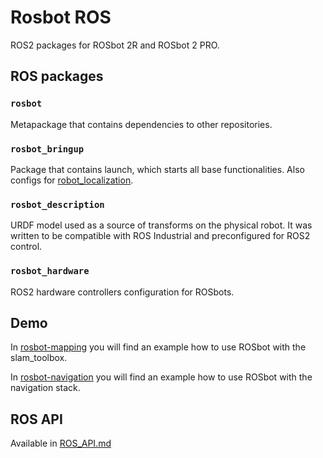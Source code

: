 # Rosbot ROS
ROS2 packages for ROSbot 2R and ROSbot 2 PRO.

## ROS packages
### `rosbot`
Metapackage that contains dependencies to other repositories.

### `rosbot_bringup`
Package that contains launch, which starts all base functionalities. Also configs for [robot_localization](https://github.com/cra-ros-pkg/robot_localization).

### `rosbot_description`
URDF model used as a source of transforms on the physical robot. It was written to be compatible with ROS Industrial and preconfigured for ROS2 control.

### `rosbot_hardware`
ROS2 hardware controllers configuration for ROSbots.

## Demo
In [rosbot-mapping](https://github.com/husarion/rosbot-mapping) you will find an example how to use ROSbot with the slam_toolbox.

In [rosbot-navigation](https://github.com/husarion/rosbot-navigation) you will find an example how to use ROSbot with the navigation stack.

## ROS API
Available in [ROS_API.md](./ROS_API.md)